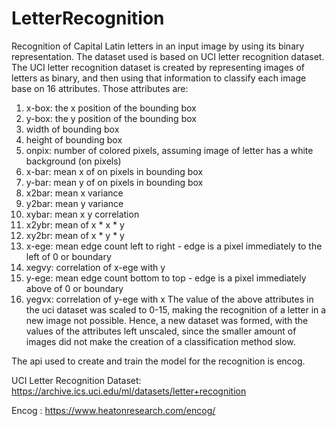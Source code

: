 # LetterRecognition

Recognition of Capital Latin letters in an input image by using its binary representation. The dataset used is based on UCI letter recognition dataset.
The UCI letter recognition dataset is created by representing images of letters as binary, and then using that information to classify each image base on 16 attributes. Those attributes are: 
1. x-box: the x position of the bounding box
2. y-box: the y position of the bounding box 
3. width of bounding box
4. height of bounding box
5. onpix: number of colored pixels, assuming image of letter has a white background (on pixels)
6. x-bar: mean x of on pixels in bounding box
7. y-bar: mean y of on pixels in bounding box
8. x2bar: mean x variance
9. y2bar: mean y variance	
10. xybar: mean x y correlation
11. x2ybr: mean of x * x * y
12. xy2br: mean of x * y * y
13. x-ege: mean edge count left to right - edge is a pixel immediately to the left of 0 or boundary
14. xegvy: correlation of x-ege with y
15. y-ege: mean edge count bottom to top - edge is a pixel immediately above of 0 or boundary
16. yegvx: correlation of y-ege with x
The value of the above attributes in the uci dataset was scaled to 0-15, making the recognition of a letter in a new image not possible. Hence, a new dataset was formed, with the values of the attributes left unscaled, since the smaller amount of images did not make the creation of a classification method slow.

The api used to create and train the model for the recognition is encog.

UCI Letter Recognition Dataset: https://archive.ics.uci.edu/ml/datasets/letter+recognition

Encog : https://www.heatonresearch.com/encog/
